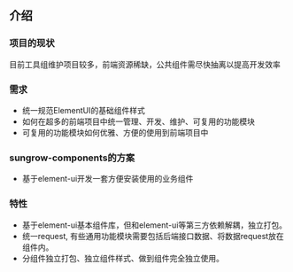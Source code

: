 ## 介绍

### 项目的现状

目前工具组维护项目较多，前端资源稀缺，公共组件需尽快抽离以提高开发效率

### 需求

- 统一规范ElementUI的基础组件样式
- 如何在超多的前端项目中统一管理、开发、维护、可复用的功能模块
- 可复用的功能模块如何优雅、方便的使用到前端项目中

### sungrow-components的方案
- 基于element-ui开发一套方便安装使用的业务组件

### 特性
- 基于element-ui基本组件库，但和element-ui等第三方依赖解耦，独立打包。
- 统一request, 有些通用功能模块需要包括后端接口数据、将数据request放在组件内。
- 分组件独立打包、独立组件样式、做到组件完全独立使用。
